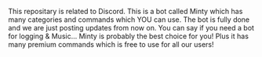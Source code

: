 This repositary is related to Discord.
This is a bot called Minty which has many categories and commands which YOU can use. The bot is fully done and we are just posting updates from now on. You can say if you need a bot for logging & Music... Minty is probably the best choice for you! Plus it has many premium commands which is free to use for all our users!
